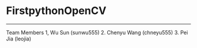 # FirstpythonOpenCV
-----------------------------------------------------
Team Members
1, Wu Sun (sunwu555) 
2. Chenyu Wang (chneyu555)
3. Pei Jia (leojia)
